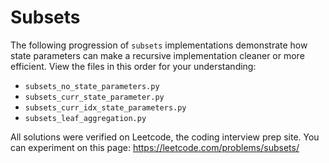 # Subsets

The following progression of `subsets` implementations demonstrate how state
parameters can make a recursive implementation cleaner or more efficient. View
the files in this order for your understanding:

 * `subsets_no_state_parameters.py`
 * `subsets_curr_state_parameter.py`
 * `subsets_curr_idx_state_parameters.py`
 * `subsets_leaf_aggregation.py`

 All solutions were verified on Leetcode, the coding interview prep site. You can
 experiment on this page: https://leetcode.com/problems/subsets/
